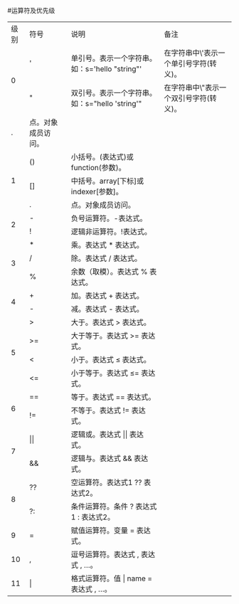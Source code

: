 #运算符及优先级


<table>

<tr>
<td>级别</td>
<td>符号</td>
<td>说明</td>
<td>备注</td>
</tr>

<tr>
<td rowspan=2>0</td>
<td>&apos;</td>
<td>单引号。表示一个字符串。如：s=&apos;hello &quot;string&quot;&apos; </td>
<td>在字符串中\&apos;表示一个单引号字符(转义)。</td>
</tr>
<tr>
<td>&quot;</td>
<td>双引号。表示一个字符串。如：s=&quot;hello &apos;string&apos;&quot; </td>
<td>在字符串中\&quot;表示一个双引号字符(转义)。</td>
</tr>
<tr>
<td>.</td>
<td>点。对象成员访问。</td>
<td></td>
</tr>

<tr>
<td rowspan=3>1</td>
<td>()</td>
<td>小括号。(表达式)或function(参数)。</td>
<td></td>
</tr>
<tr>
<td>[]</td>
<td>中括号。array[下标]或indexer[参数]。</td>
<td></td>
</tr>
<tr>
<td>.</td>
<td>点。对象成员访问。</td>
<td></td>
</tr>

<tr>
<td rowspan=2>2</td>
<td>-</td>
<td>负号运算符。-表达式。</td>
<td></td>
</tr>
<tr>
<td>!</td>
<td>逻辑非运算符。!表达式。</td>
<td></td>
</tr>

<tr>
<td rowspan=3>3</td>
<td>*</td>
<td>乘。表达式 * 表达式。</td>
<td></td>
</tr>
<tr>
<td>/</td>
<td>除。表达式 / 表达式。</td>
<td></td>
</tr>
<tr>
<td>%</td>
<td>余数（取模）。表达式 % 表达式。</td>
<td></td>
</tr>

<tr>
<td rowspan=2>4</td>
<td>+</td>
<td>加。表达式 + 表达式。</td>
<td></td>
</tr>
<tr>
<td>-</td>
<td>减。表达式 - 表达式。</td>
<td></td>
</tr>


<tr>
<td rowspan=4>5</td>
<td>&gt;</td>
<td>大于。表达式 &gt; 表达式。</td>
<td></td>
</tr>
<tr>
<td>&gt;=</td>
<td>大于等于。表达式 &gt;= 表达式。</td>
<td></td>
</tr>
<tr>
<td>&lt;</td>
<td>小于。表达式 &le; 表达式。</td>
<td></td>
</tr>
<tr>
<td>&lt;=</td>
<td>小于等于。表达式 &le;= 表达式。</td>
<td></td>
</tr>

<tr>
<td rowspan=2>6</td>
<td>==</td>
<td>等于。表达式 == 表达式。</td>
<td></td>
</tr>
<tr>
<td>!=</td>
<td>不等于。表达式 != 表达式。</td>
<td></td>
</tr>

<tr>
<td rowspan=2>7</td>
<td>||</td>
<td>逻辑或。表达式 || 表达式。</td>
<td></td>
</tr>
<tr>
<td>&amp;&amp;</td>
<td>逻辑与。表达式 &amp;&amp; 表达式。</td>
<td></td>
</tr>

<tr>
<td rowspan=2>8</td>
<td>??</td>
<td>空运算符。表达式1 ?? 表达式2。</td>
<td></td>
</tr>
<tr>
<td>?:</td>
<td>条件运算符。条件 ? 表达式1 : 表达式2。</td>
<td></td>
</tr>

<tr>
<td>9</td>
<td>=</td>
<td>赋值运算符。变量 = 表达式。</td>
<td></td>
</tr>
<tr>

<tr>
<td>10</td>
<td>,</td>
<td>逗号运算符。表达式 , 表达式 , …。</td>
<td></td>
</tr>
<tr>

<tr>
<td>11</td>
<td>|</td>
<td>格式运算符。值 | name = 表达式 , …。</td>
<td></td>
</tr>
<tr>

</table>





